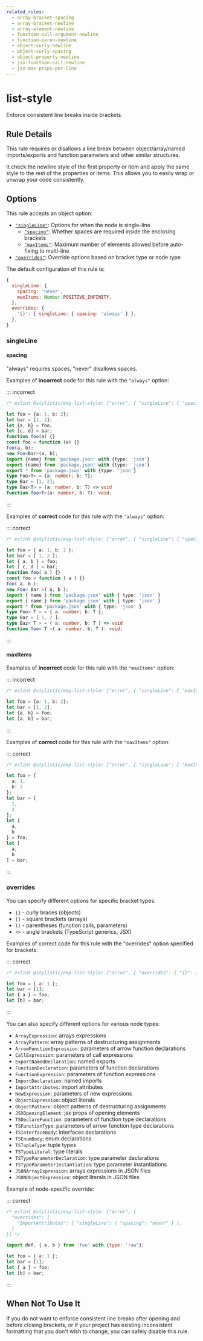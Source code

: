 ```yaml
---
related_rules:
  - array-bracket-spacing
  - array-bracket-newline
  - array-element-newline
  - function-call-argument-newline
  - function-paren-newline
  - object-curly-newline
  - object-curly-spacing
  - object-property-newline
  - jsx-function-call-newline
  - jsx-max-props-per-line
---
```


# list-style

Enforce consistent line breaks inside brackets.

## Rule Details

This rule requires or disallows a line break between object/array/named imports/exports and function parameters and other similar structures.

It check the newline style of the first property or item and apply the same style to the rest of the properties or items. This allows you to easily wrap or unwrap your code consistently.

## Options

This rule accepts an object option:

- [`"singleLine"`](#singleline): Options for when the node is single-line
  - [`"spacing"`](#spacing): Whether spaces are required inside the enclosing brackets
  - [`"maxItems"`](#maxItems): Maximum number of elements allowed before auto-fixing to multi-line
- [`"overrides"`](#overrides): Override options based on bracket type or node type

The default configuration of this rule is:

```js
{
  singleLine: {
    spacing: 'never',
    maxItems: Number.POSITIVE_INFINITY,
  },
  overrides: {
    '{}': { singleLine: { spacing: 'always' } },
  },
}
```

### singleLine

#### spacing

"always" requires spaces, "never" disallows spaces.

Examples of **incorrect** code for this rule with the `"always"` option:

::: incorrect

```ts
/* eslint @stylistic/exp-list-style: ["error", { "singleLine": { "spacing": "always" } }] */

let foo = {a: 1, b: 2};
let bar = [1, 2];
let {a, b} = foo;
let [c, d] = bar;
function foo(a) {}
const foo = function (a) {}
foo(a, b);
new Foo<Bar>(a, b);
import {name} from 'package.json' with {type: 'json'}
export {name} from 'package.json' with {type: 'json'}
export * from 'package.json' with {type: 'json'}
type Foo<T> = {a: number; b: T};
type Bar = [1, 2];
type Baz<T> = (a: number, b: T) => void
function foo<T>(a: number, b: T): void;
```

:::

Examples of **correct** code for this rule with the `"always"` option:

::: correct

```ts
/* eslint @stylistic/exp-list-style: ["error", { "singleLine": { "spacing": "always" } }] */

let foo = { a: 1, b: 2 };
let bar = [ 1, 2 ];
let { a, b } = foo;
let [ c, d ] = bar;
function foo( a ) {}
const foo = function ( a ) {}
foo( a, b );
new Foo< Bar >( a, b );
import { name } from 'package.json' with { type: 'json' }
export { name } from 'package.json' with { type: 'json' }
export * from 'package.json' with { type: 'json' }
type Foo< T > = { a: number; b: T };
type Bar = [ 1, 2 ];
type Baz< T > = ( a: number, b: T ) => void
function foo< T >( a: number, b: T ): void;
```

:::

#### maxItems

Examples of **incorrect** code for this rule with the `"maxItems"` option:

::: incorrect

```ts
/* eslint @stylistic/exp-list-style: ["error", { "singleLine": { "maxItems": 1 } }] */

let foo = {a: 1, b: 2};
let bar = [1, 2];
let {a, b} = foo;
let [a, b] = bar;
```

:::

Examples of **correct** code for this rule with the `"maxItems"` option:

::: correct

```ts
/* eslint @stylistic/exp-list-style: ["error", { "singleLine": { "maxItems": 1 } }] */

let foo = {
  a: 1,
  b: 2
};
let bar = [
  1,
  2
];
let {
  a,
  b
} = foo;
let [
  a,
  b
] = bar;
```

:::

### overrides

You can specify different options for specific bracket types:

- `{}` - curly braces (objects)
- `[]` - square brackets (arrays)
- `()` - parentheses (function calls, parameters)
- `<>` - angle brackets (TypeScript generics, JSX)

Examples of correct code for this rule with the "overrides" option specified for brackets:

::: correct

```js
/* eslint @stylistic/exp-list-style: ["error", { "overrides": { "{}": { "singleLine": { "spacing": "always" } } } }] */

let foo = { a: 1 };
let bar = [1];
let { a } = foo;
let [b] = bar;
```

:::

You can also specify different options for various node types:

- `ArrayExpression`: arrays expressions
- `ArrayPattern`: array patterns of destructuring assignments
- `ArrowFunctionExpression`: parameters of arrow function declarations
- `CallExpression`: parameters of call expressions
- `ExportNamedDeclaration`: named exports
- `FunctionDeclaration`: parameters of function declarations
- `FunctionExpression`: parameters of function expressions
- `ImportDeclaration`: named imports
- `ImportAttributes`: import attributes
- `NewExpression`: parameters of new expressions
- `ObjectExpression`: object literals
- `ObjectPattern`: object patterns of destructuring assignments
- `JSXOpeningElement`: jsx props of opening elements
- `TSDeclareFunction`: parameters of function type declarations
- `TSFunctionType`: parameters of arrow function type declarations
- `TSInterfaceBody`: interfaces declarations
- `TSEnumBody`: enum declarations
- `TSTupleType`: tuple types
- `TSTypeLiteral`: type literals
- `TSTypeParameterDeclaration`: type parameter declarations
- `TSTypeParameterInstantiation`: type parameter instantiations
- `JSONArrayExpression`: arrays expressions in JSON files
- `JSONObjectExpression`: object literals in JSON files

Example of node-specific override:

::: correct

```js
/* eslint @stylistic/exp-list-style: ["error", {
  "overrides": {
    "ImportAttributes": { "singleLine": { "spacing": "never" } },
  }
}] */

import def, { a, b } from 'foo' with {type: 'raw'};

let foo = { a: 1 };
let bar = [1];
let { a } = foo;
let [b] = bar;
```

:::

## When Not To Use It

If you do not want to enforce consistent line breaks after opening and before closing brackets, or if your project has existing inconsistent formatting that you don't wish to change, you can safely disable this rule.
